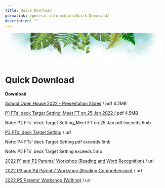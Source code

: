 ```yaml
---
title: Quick Download
permalink: /general-information/Quick-Download/
description: ""
---
```

![](/images/Banner.png)

# Quick Download


<b>Download</b>

[School Open House 2022 - Presentation Slides](/files/FGPS%20Open%20House%202022%20-%20Presentation%20Slides%202022-07-07.pdf) / pdf 4.2MB

[P1 FTs' deck Target Setting_Meet FT on 25 Jan 2022 ](/files/P1%20FTs%20Target%20Setting_Meet%20FT%20on%2025%20Jan%202022.pdf) / pdf 4.5MB

Note: P2 FTs' deck Target Setting\_Meet FT on 25 Jan pdf exceeds 5mb

[P3 FTs' deck Target Setting](/files/P3%20FTs'%20deck%20Target%20Setting.pdf) / url

Note: P4 FTs' deck Target Setting pdf exceeds 5mb

Note: P5 FTs' deck Target Setting exceeds 5mb

[2022 P1 and P2 Parents' Workshop (Reading and Word Recognition)](/files/2022%20P1%20and%20P2%20Parents'%20Workshop%20(Reading%20and%20Word%20Recognition).pdf) / url

[2022 P3 and P4 Parents' Workshop (Reading Comprehension)](/files/2022%20P3%20and%20P4%20Parents'%20Workshop%20(Reading%20Comprehension).pdf) / url

[2022 P5 Parents' Workshop (Writing)](/files/2022%20P5%20Parents'%20Workshop%20(Writing).pdf) / url